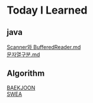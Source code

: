 # Today I Learned

java
---
[Scanner와 BufferedReader.md](https://github.com/sol1101/TIL/blob/1d1ee72157e6526f3e0a06038f60fc659cd1fcc8/java/Scanner%EC%99%80%20BufferedReader.md) <br>
[문자열구분.md](https://github.com/sol1101/TIL/blob/58f41c223a9e0e13e184c9737c86202e2fdba52a/java/%EB%AC%B8%EC%9E%90%EC%97%B4%20%EA%B5%AC%EB%B6%84.md)

Algorithm
---
[BAEKJOON](https://github.com/sol1101/TIL/tree/master/src/BAEKJOON) <br>
[SWEA](https://github.com/sol1101/TIL/tree/master/src/SWEA)
